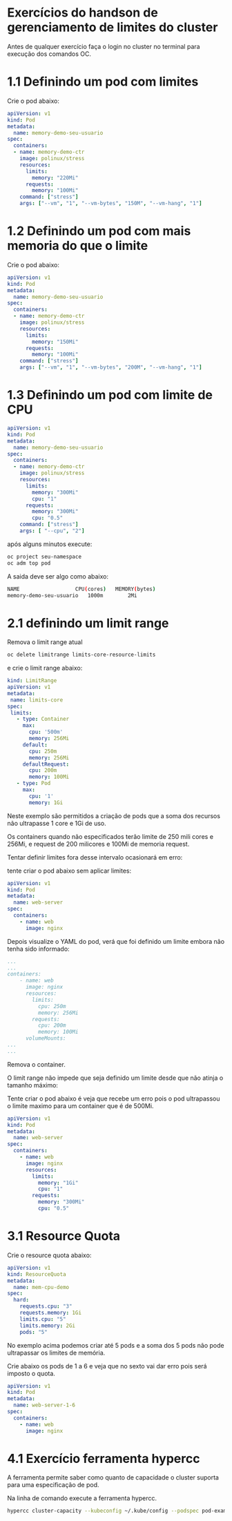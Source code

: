 # Exercícios do handson de gerenciamento de limites do cluster

Antes de qualquer exercício faça o login no cluster no terminal para execução dos comandos OC.


# 1.1 Definindo um pod com limites

Crie o pod abaixo:

```yaml
apiVersion: v1
kind: Pod
metadata:
  name: memory-demo-seu-usuario
spec:
  containers:
  - name: memory-demo-ctr
    image: polinux/stress
    resources:
      limits:
        memory: "220Mi"
      requests:
        memory: "100Mi"
    command: ["stress"]
    args: ["--vm", "1", "--vm-bytes", "150M", "--vm-hang", "1"]
```



# 1.2 Definindo um pod com mais memoria do que o limite 

Crie o pod abaixo:

```yaml
apiVersion: v1
kind: Pod
metadata:
  name: memory-demo-seu-usuario
spec:
  containers:
  - name: memory-demo-ctr
    image: polinux/stress
    resources:
      limits:
        memory: "150Mi"
      requests:
        memory: "100Mi"
    command: ["stress"]
    args: ["--vm", "1", "--vm-bytes", "200M", "--vm-hang", "1"]
```


# 1.3 Definindo um pod com limite de CPU

```yaml
apiVersion: v1
kind: Pod
metadata:
  name: memory-demo-seu-usuario
spec:
  containers:
  - name: memory-demo-ctr
    image: polinux/stress
    resources:
      limits:
        memory: "300Mi"
        cpu: "1"
      requests:
        memory: "300Mi"
        cpu: "0.5"
    command: ["stress"]
    args: [ "--cpu", "2"]
```

após alguns minutos execute:

```bash
oc project seu-namespace
oc adm top pod
```
A saida deve ser algo como abaixo:

```bash
NAME                  CPU(cores)   MEMORY(bytes)   
memory-demo-seu-usuario   1000m        2Mi      
```

# 2.1 definindo um limit range

Remova o limit range atual
```bash
oc delete limitrange limits-core-resource-limits
```

e crie o limit range abaixo:

```yaml
kind: LimitRange
apiVersion: v1
metadata:
 name: limits-core
spec:
 limits:
   - type: Container
     max:
       cpu: '500m'
       memory: 256Mi
     default:
       cpu: 250m
       memory: 256Mi
     defaultRequest:
       cpu: 200m
       memory: 100Mi
   - type: Pod
     max:
       cpu: '1'
       memory: 1Gi
```

Neste exemplo são permitidos a criação de pods que a soma dos recursos não ultrapasse 1 core e 1Gi de uso.

Os containers quando não especificados terão limite de 250 mili cores e 256Mi, e request de 200 milicores e 100Mi de memoria request.

Tentar definir limites fora desse intervalo ocasionará em erro: 

tente criar o pod abaixo sem aplicar limites:

```yaml
apiVersion: v1
kind: Pod
metadata:
  name: web-server
spec:
  containers:
    - name: web
      image: nginx
```

Depois visualize o YAML do pod, verá que foi definido um limite embora não tenha sido informado:
```yaml
...
...
containers:
    - name: web
      image: nginx
      resources:
        limits:
          cpu: 250m
          memory: 256Mi
        requests:
          cpu: 200m
          memory: 100Mi
      volumeMounts:
... 
...
```

Remova o container.

O limit range não impede que seja definido um limite desde que não atinja o tamanho máximo:

Tente criar o pod abaixo é veja que recebe um erro pois o pod ultrapassou o limite maximo para um container que é de 500Mi.

```yaml
apiVersion: v1
kind: Pod
metadata:
  name: web-server
spec:
  containers:
    - name: web
      image: nginx
      resources:
        limits:
          memory: "1Gi"
          cpu: "1"
        requests:
          memory: "300Mi"
          cpu: "0.5"
```

# 3.1 Resource Quota

Crie o resource quota abaixo:

```yaml
apiVersion: v1
kind: ResourceQuota
metadata:
  name: mem-cpu-demo
spec:
  hard:
    requests.cpu: "3"
    requests.memory: 1Gi
    limits.cpu: "5"
    limits.memory: 2Gi
    pods: "5"
```

No exemplo acima podemos criar até 5 pods e a soma dos 5 pods não pode ultrapassar os limites de memória.

Crie abaixo os pods de 1 a 6 e veja que no sexto vai dar erro pois será imposto o quota.

```yaml
apiVersion: v1
kind: Pod
metadata:
  name: web-server-1-6
spec:
  containers:
    - name: web
      image: nginx
```

# 4.1 Exercício ferramenta hypercc

A ferramenta permite saber como quanto de capacidade o cluster suporta para uma especificação de pod.

Na linha de comando execute a ferramenta hypercc.

```bash 
hypercc cluster-capacity --kubeconfig ~/.kube/config --podspec pod-example.yaml --verbose
```

